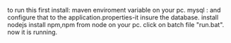 to run this first install:
maven enviroment variable on your pc.
mysql : and configure that to the application.properties-it insure the database.
install nodejs
install npm,npm from node on your pc.
click on batch file "run.bat".
now it is running.
